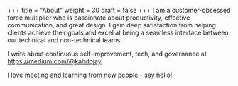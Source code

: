 +++
title = "About"
weight = 30
draft = false
+++
I am a customer-obsessed force multiplier who is passionate about productivity, effective communication, and great design. I gain deep satisfaction from helping clients achieve their goals and excel at being a seamless interface between our technical and non-technical teams.

I write about continuous self-improvement, tech, and governance at https://medium.com/@kahdojay

I love meeting and learning from new people - [say hello](#contact)!
